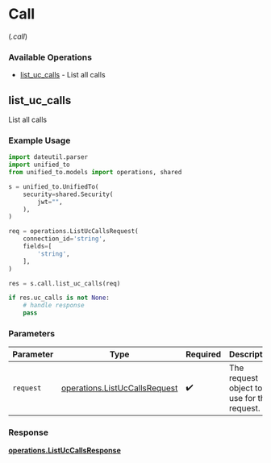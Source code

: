 # Call
(*.call*)

### Available Operations

* [list_uc_calls](#list_uc_calls) - List all calls

## list_uc_calls

List all calls

### Example Usage

```python
import dateutil.parser
import unified_to
from unified_to.models import operations, shared

s = unified_to.UnifiedTo(
    security=shared.Security(
        jwt="",
    ),
)

req = operations.ListUcCallsRequest(
    connection_id='string',
    fields=[
        'string',
    ],
)

res = s.call.list_uc_calls(req)

if res.uc_calls is not None:
    # handle response
    pass
```

### Parameters

| Parameter                                                                      | Type                                                                           | Required                                                                       | Description                                                                    |
| ------------------------------------------------------------------------------ | ------------------------------------------------------------------------------ | ------------------------------------------------------------------------------ | ------------------------------------------------------------------------------ |
| `request`                                                                      | [operations.ListUcCallsRequest](../../models/operations/listuccallsrequest.md) | :heavy_check_mark:                                                             | The request object to use for the request.                                     |


### Response

**[operations.ListUcCallsResponse](../../models/operations/listuccallsresponse.md)**

